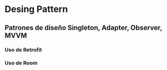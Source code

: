 # Desing Pattern
## Patrones de diseño Singleton, Adapter, Observer, MVVM
### Uso de Retrofit
### Uso de Room
